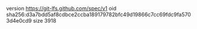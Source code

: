 version https://git-lfs.github.com/spec/v1
oid sha256:d3a7bdd5af8cdbce2ccba189179782bfc49d19866c7cc69fdc9fa5703d4e0cd9
size 3918
